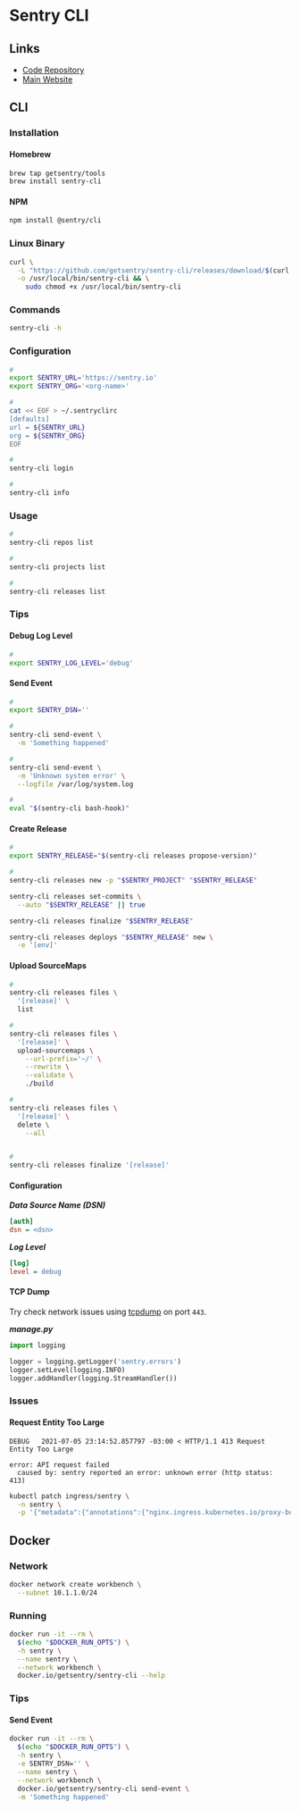 # Sentry CLI

## Links

- [Code Repository](https://github.com/getsentry/sentry-cli)
- [Main Website](https://docs.sentry.io/product/cli/)

## CLI

### Installation

#### Homebrew

```sh
brew tap getsentry/tools
brew install sentry-cli
```

#### NPM

```sh
npm install @sentry/cli
```

### Linux Binary

```sh
curl \
  -L "https://github.com/getsentry/sentry-cli/releases/download/$(curl -s https://api.github.com/repos/getsentry/sentry-cli/releases/latest | grep tag_name | cut -d '"' -f 4)/sentry-cli-Linux-x86_64" \
  -o /usr/local/bin/sentry-cli && \
    sudo chmod +x /usr/local/bin/sentry-cli
```

### Commands

```sh
sentry-cli -h
```

### Configuration

```sh
#
export SENTRY_URL='https://sentry.io'
export SENTRY_ORG='<org-name>'

#
cat << EOF > ~/.sentryclirc
[defaults]
url = ${SENTRY_URL}
org = ${SENTRY_ORG}
EOF

#
sentry-cli login

#
sentry-cli info
```

### Usage

```sh
#
sentry-cli repos list

#
sentry-cli projects list

#
sentry-cli releases list
```

### Tips

#### Debug Log Level

```sh
#
export SENTRY_LOG_LEVEL='debug'
```

#### Send Event

```sh
#
export SENTRY_DSN=''

#
sentry-cli send-event \
  -m 'Something happened'

#
sentry-cli send-event \
  -m 'Unknown system error' \
  --logfile /var/log/system.log

#
eval "$(sentry-cli bash-hook)"
```

#### Create Release

```sh
#
export SENTRY_RELEASE="$(sentry-cli releases propose-version)"

#
sentry-cli releases new -p "$SENTRY_PROJECT" "$SENTRY_RELEASE"

sentry-cli releases set-commits \
  --auto "$SENTRY_RELEASE" || true

sentry-cli releases finalize "$SENTRY_RELEASE"

sentry-cli releases deploys "$SENTRY_RELEASE" new \
  -e '[env]'
```

#### Upload SourceMaps

```sh
#
sentry-cli releases files \
  '[release]' \
  list

#
sentry-cli releases files \
  '[release]' \
  upload-sourcemaps \
    --url-prefix='~/' \
    --rewrite \
    --validate \
    ./build

#
sentry-cli releases files \
  '[release]' \
  delete \
    --all


#
sentry-cli releases finalize '[release]'
```

#### Configuration

**_Data Source Name (DSN)_**

```ini
[auth]
dsn = <dsn>
```

**_Log Level_**

```ini
[log]
level = debug
```

#### TCP Dump

Try check network issues using [tcpdump](/tcpdump.md#usage) on port `443`.

**_manage.py_**

```py
import logging

logger = logging.getLogger('sentry.errors')
logger.setLevel(logging.INFO)
logger.addHandler(logging.StreamHandler())
```

### Issues

#### Request Entity Too Large

```log
DEBUG   2021-07-05 23:14:52.857797 -03:00 < HTTP/1.1 413 Request Entity Too Large
```

```log
error: API request failed
  caused by: sentry reported an error: unknown error (http status: 413)
```

```sh
kubectl patch ingress/sentry \
  -n sentry \
  -p '{"metadata":{"annotations":{"nginx.ingress.kubernetes.io/proxy-body-size":"32m"}}}'
```

## Docker

### Network

```sh
docker network create workbench \
  --subnet 10.1.1.0/24
```

### Running

```sh
docker run -it --rm \
  $(echo "$DOCKER_RUN_OPTS") \
  -h sentry \
  --name sentry \
  --network workbench \
  docker.io/getsentry/sentry-cli --help
```

### Tips

#### Send Event

```sh
docker run -it --rm \
  $(echo "$DOCKER_RUN_OPTS") \
  -h sentry \
  -e SENTRY_DSN='' \
  --name sentry \
  --network workbench \
  docker.io/getsentry/sentry-cli send-event \
  -m 'Something happened'
```

